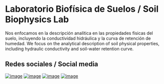 # Laboratorio Biofísica de Suelos / Soil Biophysics Lab

Nos enfocamos en la descripción analítica en las propiedades físicas del suelo, incluyendo la conductividad hidráulica y la curva de retención de humedad.
We focus on the analytical description of soil physical properties, including hydraulic conductivity and soil-water retention curve.


## Redes sociales / Social media

[![image](https://img.shields.io/badge/website-000000?style=for-the-badge&logo=About.me&logoColor=white)](https://biofisica.ing.puc.cl)
[![image](https://img.shields.io/badge/Instagram-E4405F?style=for-the-badge&logo=instagram&logoColor=white)](https://www.instagram.com/soilbiophysicslab/)
[![image](https://img.shields.io/badge/YouTube-FF0000?style=for-the-badge&logo=youtube&logoColor=white)](https://www.youtube.com/channel/UCtpWXCy2NDEWpdeGLoyHmBg)
[![image](https://img.shields.io/badge/Twitter-1DA1F2?style=for-the-badge&logo=twitter&logoColor=white)](https://twitter.com/soilbiophysics1)



